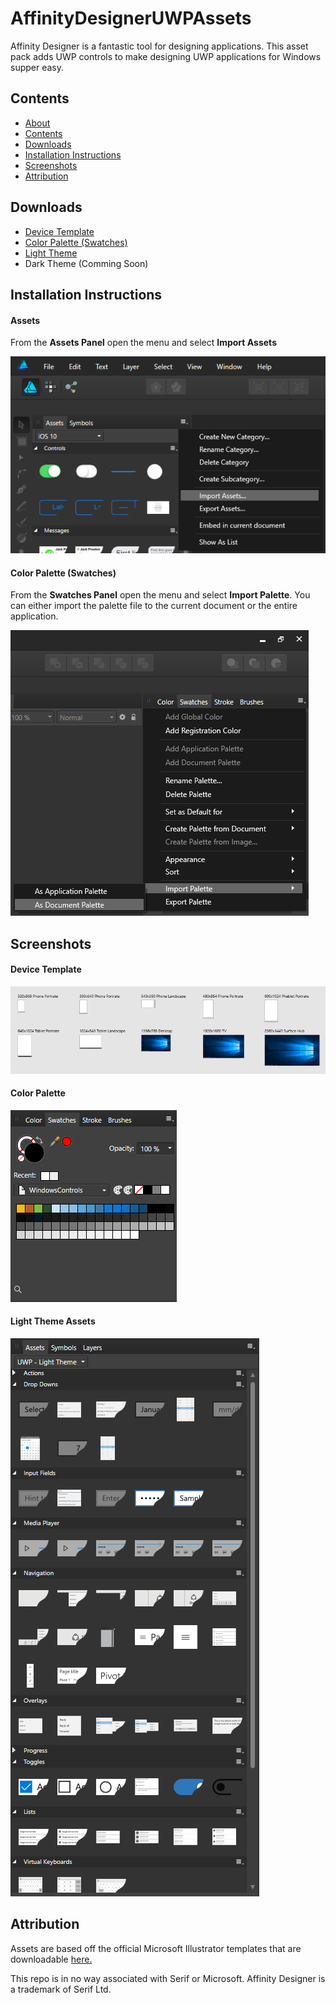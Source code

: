 # <a name="top"></a>AffinityDesignerUWPAssets

Affinity Designer is a fantastic tool for designing applications. This asset pack adds UWP controls to make designing UWP applications for Windows supper easy.

## <a name="contents"></a>Contents
* [About](#top)
* [Contents](#contents)
* [Downloads](#downloads)
* [Installation Instructions](#instructions)
* [Screenshots](#screenshots)
* [Attribution](#attribution)

## <a name="downloads"></a>Downloads
* [Device Template](https://github.com/chrisg32/AffinityDesignerUWPAssets/raw/master/UWPAppTemplate.afdesign "UWPAppTemplate.afdesign")
* [Color Palette (Swatches)](https://github.com/chrisg32/AffinityDesignerUWPAssets/raw/master/ColorPalette.afpalette "ColorPalette.afpalette")
* [Light Theme](https://github.com/chrisg32/AffinityDesignerUWPAssets/raw/master/Assets/UWP_LightTheme.afassets "UWP_LightTheme.afassets")
* Dark Theme (Comming Soon)

## <a name="instructions"></a>Installation Instructions

#### Assets

From the **Assets Panel** open the menu and select **Import Assets**

![Import Assets Screenshot](https://github.com/chrisg32/AffinityDesignerUWPAssets/raw/master/Screenshots/install_assets.png "Use the Assets Panel to import the assets files.")

#### Color Palette (Swatches)

From the **Swatches Panel** open the menu and select **Import Palette**. You can either import the palette file to the current document or the entire application.

![Import Palette Screenshot](https://github.com/chrisg32/AffinityDesignerUWPAssets/raw/master/Screenshots/install_palette.png)

## <a name="screenshots"></a>Screenshots

#### Device Template
![Device Template Screenshot](https://github.com/chrisg32/AffinityDesignerUWPAssets/raw/master/Screenshots/template.png "Device Template")

#### Color Palette
![Color Palette Screenshot](https://github.com/chrisg32/AffinityDesignerUWPAssets/raw/master/Screenshots/swatches.png "Color Palette")

#### Light Theme Assets
![Light Theme Assets Screenshot](https://github.com/chrisg32/AffinityDesignerUWPAssets/raw/master/Screenshots/light_theme.png "Light Theme Assets")

## <a name="attribution"></a>Attribution

Assets are based off the official Microsoft Illustrator templates that are downloadable [here.](https://docs.microsoft.com/en-us/windows/uwp/design-downloads/index)

This repo is in no way associated with Serif or Microsoft. Affinity Designer is a trademark of Serif Ltd.
